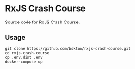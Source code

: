 # RxJS Crash Course

Source code for RxJS Crash Course.

## Usage
```
git clone https://github.com/bskton/rxjs-crash-course.git
cd rxjs-crash-course
cp .env.dist .env
docker-compose up
```